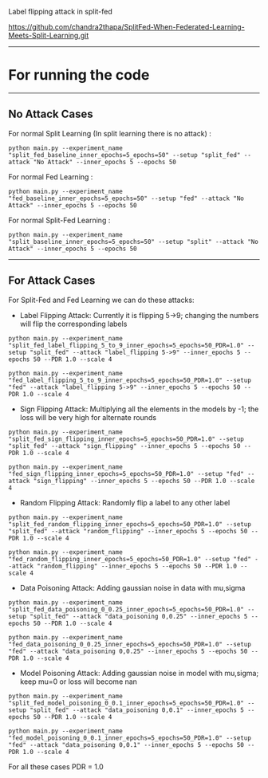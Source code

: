 Label flipping attack in split-fed

https://github.com/chandra2thapa/SplitFed-When-Federated-Learning-Meets-Split-Learning.git

---

# For running the code

---

## No Attack Cases

For normal Split Learning (In split learning there is no attack) :

```
python main.py --experiment_name "split_fed_baseline_inner_epochs=5_epochs=50" --setup "split_fed" --attack "No Attack" --inner_epochs 5 --epochs 50
```

For normal Fed Learning :

```
python main.py --experiment_name "fed_baseline_inner_epochs=5_epochs=50" --setup "fed" --attack "No Attack" --inner_epochs 5 --epochs 50
```

For normal Split-Fed Learning :

```
python main.py --experiment_name "split_baseline_inner_epochs=5_epochs=50" --setup "split" --attack "No Attack" --inner_epochs 5 --epochs 50
```

---

## For Attack Cases

For Split-Fed and Fed Learning we can do these attacks:

- Label Flipping Attack: Currently it is flipping 5->9; changing the numbers will flip the corresponding labels

```
python main.py --experiment_name "split_fed_label_flipping_5_to_9_inner_epochs=5_epochs=50_PDR=1.0" --setup "split_fed" --attack "label_flipping 5->9" --inner_epochs 5 --epochs 50 --PDR 1.0 --scale 4
```
```
python main.py --experiment_name "fed_label_flipping_5_to_9_inner_epochs=5_epochs=50_PDR=1.0" --setup "fed" --attack "label_flipping 5->9" --inner_epochs 5 --epochs 50 --PDR 1.0 --scale 4
```
- Sign Flipping Attack: Multiplying all the elements in the models by -1; the loss will be very high for alternate rounds

```
python main.py --experiment_name "split_fed_sign_flipping_inner_epochs=5_epochs=50_PDR=1.0" --setup "split_fed" --attack "sign_flipping" --inner_epochs 5 --epochs 50 --PDR 1.0 --scale 4
```
```
python main.py --experiment_name "fed_sign_flipping_inner_epochs=5_epochs=50_PDR=1.0" --setup "fed" --attack "sign_flipping" --inner_epochs 5 --epochs 50 --PDR 1.0 --scale 4
```
- Random Flipping Attack: Randomly flip a label to any other label

```
python main.py --experiment_name "split_fed_random_flipping_inner_epochs=5_epochs=50_PDR=1.0" --setup "split_fed" --attack "random_flipping" --inner_epochs 5 --epochs 50 --PDR 1.0 --scale 4
```
```
python main.py --experiment_name "fed_random_flipping_inner_epochs=5_epochs=50_PDR=1.0" --setup "fed" --attack "random_flipping" --inner_epochs 5 --epochs 50 --PDR 1.0 --scale 4
```
- Data Poisoning Attack: Adding gaussian noise in data with mu,sigma

```
python main.py --experiment_name "split_fed_data_poisoning_0_0.25_inner_epochs=5_epochs=50_PDR=1.0" --setup "split_fed" --attack "data_poisoning 0,0.25" --inner_epochs 5 --epochs 50 --PDR 1.0 --scale 4
```
```
python main.py --experiment_name "fed_data_poisoning_0_0.25_inner_epochs=5_epochs=50_PDR=1.0" --setup "fed" --attack "data_poisoning 0,0.25" --inner_epochs 5 --epochs 50 --PDR 1.0 --scale 4
```
- Model Poisoning Attack: Adding gaussian noise in model with mu,sigma; keep mu=0 or loss will become nan

```
python main.py --experiment_name "split_fed_model_poisoning_0_0.1_inner_epochs=5_epochs=50_PDR=1.0" --setup "split_fed" --attack "data_poisoning 0,0.1" --inner_epochs 5 --epochs 50 --PDR 1.0 --scale 4
```
```
python main.py --experiment_name "fed_model_poisoning_0_0.1_inner_epochs=5_epochs=50_PDR=1.0" --setup "fed" --attack "data_poisoning 0,0.1" --inner_epochs 5 --epochs 50 --PDR 1.0 --scale 4
```
For all these cases PDR = 1.0
